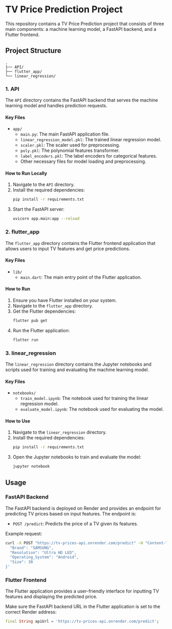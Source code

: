 
# TV Price Prediction Project

This repository contains a TV Price Prediction project that consists of three main components: a machine learning model, a FastAPI backend, and a Flutter frontend.

## Project Structure

```
.
├── API/
├── flutter_app/
└── linear_regression/
```

### 1. API

The `API` directory contains the FastAPI backend that serves the machine learning model and handles prediction requests.

#### Key Files
- `app/`
  - `main.py`: The main FastAPI application file.
  - `linear_regression_model.pkl`: The trained linear regression model.
  - `scaler.pkl`: The scaler used for preprocessing.
  - `poly.pkl`: The polynomial features transformer.
  - `label_encoders.pkl`: The label encoders for categorical features.
  - Other necessary files for model loading and preprocessing.

#### How to Run Locally

1. Navigate to the `API` directory.
2. Install the required dependencies:
    ```bash
    pip install -r requirements.txt
    ```
3. Start the FastAPI server:
    ```bash
    uvicorn app.main:app --reload
    ```

### 2. flutter_app

The `flutter_app` directory contains the Flutter frontend application that allows users to input TV features and get price predictions.

#### Key Files
- `lib/`
  - `main.dart`: The main entry point of the Flutter application.

#### How to Run

1. Ensure you have Flutter installed on your system.
2. Navigate to the `flutter_app` directory.
3. Get the Flutter dependencies:
    ```bash
    flutter pub get
    ```
4. Run the Flutter application:
    ```bash
    flutter run
    ```

### 3. linear_regression

The `linear_regression` directory contains the Jupyter notebooks and scripts used for training and evaluating the machine learning model.

#### Key Files
- `notebooks/`
  - `train_model.ipynb`: The notebook used for training the linear regression model.
  - `evaluate_model.ipynb`: The notebook used for evaluating the model.

#### How to Use

1. Navigate to the `linear_regression` directory.
2. Install the required dependencies:
    ```bash
    pip install -r requirements.txt
    ```
3. Open the Jupyter notebooks to train and evaluate the model:
    ```bash
    jupyter notebook
    ```

## Usage

### FastAPI Backend

The FastAPI backend is deployed on Render and provides an endpoint for predicting TV prices based on input features. The endpoint is:

- `POST /predict`: Predicts the price of a TV given its features.

Example request:

```bash
curl -X POST "https://tv-prices-api.onrender.com/predict" -H "Content-Type: application/json" -d '{
  "Brand": "SAMSUNG",
  "Resolution": "Ultra HD LED",
  "Operating_System": "Android",
  "Size": 30
}'
```

### Flutter Frontend

The Flutter application provides a user-friendly interface for inputting TV features and displaying the predicted price.

Make sure the FastAPI backend URL in the Flutter application is set to the correct Render address:

```dart
final String apiUrl = 'https://tv-prices-api.onrender.com/predict';
```
